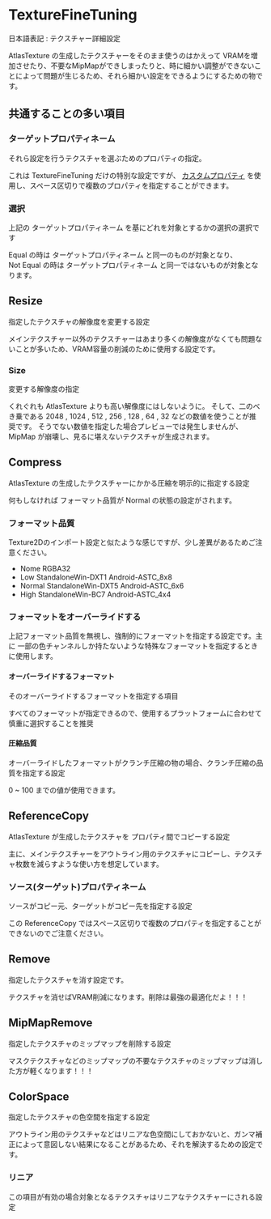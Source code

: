 # TextureFineTuning

日本語表記 : テクスチャー詳細設定

AtlasTexture の生成したテクスチャーをそのまま使うのはかえって VRAMを増加させたり、不要なMipMapができしまったりと、時に細かい調整ができないことによって問題が生じるため、それら細かい設定をできるようにするための物です。

## 共通することの多い項目

### ターゲットプロパティネーム

それら設定を行うテクスチャを選ぶためのプロパティの指定。

これは TextureFineTuning だけの特別な設定ですが、 [カスタムプロパティ](../Common/TargetPropertyName.md#カスタムプロパティ) を使用し、スペース区切りで複数のプロパティを指定することができます。

### 選択

上記の ターゲットプロパティネーム を基にどれを対象とするかの選択の選択です

Equal の時は ターゲットプロパティネーム と同一のものが対象となり、  
Not Equal の時は ターゲットプロパティネーム と同一ではないものが対象となります。

## Resize

指定したテクスチャの解像度を変更する設定

メインテクスチャー以外のテクスチャーはあまり多くの解像度がなくても問題ないことが多いため、VRAM容量の削減のために使用する設定です。

### Size

変更する解像度の指定

くれぐれも AtlasTexture よりも高い解像度にはしないように。
そして、二のべき乗である 2048 , 1024 , 512 , 256 , 128 , 64 , 32 などの数値を使うことが推奨です。
そうでない数値を指定した場合プレビューでは発生しませんが、MipMap が崩壊し、見るに堪えないテクスチャが生成されます。

## Compress

AtlasTexture の生成したテクスチャーにかかる圧縮を明示的に指定する設定

何もしなければ フォーマット品質が Normal の状態の設定がされます。

### フォーマット品質

Texture2Dのインポート設定と似たような感じですが、少し差異があるためご注意ください。

- Nome RGBA32
- Low StandaloneWin-DXT1 Android-ASTC_8x8
- Normal StandaloneWin-DXT5 Android-ASTC_6x6
- High StandaloneWin-BC7 Android-ASTC_4x4

### フォーマットをオーバーライドする

上記フォーマット品質を無視し、強制的にフォーマットを指定する設定です。主に 一部の色チャンネルしか持たないような特殊なフォーマットを指定するときに使用します。

#### オーバーライドするフォーマット

そのオーバーライドするフォーマットを指定する項目

すべてのフォーマットが指定できるので、使用するプラットフォームに合わせて慎重に選択することを推奨

#### 圧縮品質

オーバーライドしたフォーマットがクランチ圧縮の物の場合、クランチ圧縮の品質を指定する設定

0 ~ 100 までの値が使用できます。

## ReferenceCopy

AtlasTexture が生成したテクスチャを プロパティ間でコピーする設定

主に、メインテクスチャーをアウトライン用のテクスチャにコピーし、テクスチャ枚数を減らすような使い方を想定しています。

### ソース(ターゲット)プロパティネーム

ソースがコピー元、ターゲットがコピー先を指定する設定

この ReferenceCopy ではスペース区切りで複数のプロパティを指定することができないのでご注意ください。

## Remove

指定したテクスチャを消す設定です。

テクスチャを消せばVRAM削減になります。削除は最強の最適化だよ！！！

## MipMapRemove

指定したテクスチャのミップマップを削除する設定

マスクテクスチャなどのミップマップの不要なテクスチャのミップマップは消した方が軽くなります！！！

## ColorSpace

指定したテクスチャの色空間を指定する設定

アウトライン用のテクスチャなどはリニアな色空間にしておかないと、ガンマ補正によって意図しない結果になることがあるため、それを解決するための設定です。

### リニア

この項目が有効の場合対象となるテクスチャはリニアなテクスチャーにされる設定
